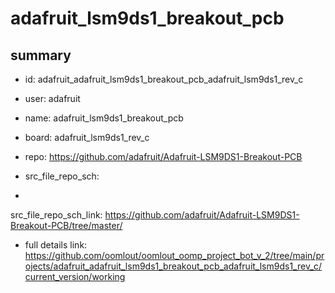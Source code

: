 # adafruit_lsm9ds1_breakout_pcb
 
## summary 
* id: adafruit_adafruit_lsm9ds1_breakout_pcb_adafruit_lsm9ds1_rev_c
* user: adafruit
* name: adafruit_lsm9ds1_breakout_pcb
* board: adafruit_lsm9ds1_rev_c
* repo: https://github.com/adafruit/Adafruit-LSM9DS1-Breakout-PCB



* src_file_repo_sch: 
*
 src_file_repo_sch_link: https://github.com/adafruit/Adafruit-LSM9DS1-Breakout-PCB/tree/master/
* full details link: https://github.com/oomlout/oomlout_oomp_project_bot_v_2/tree/main/projects/adafruit_adafruit_lsm9ds1_breakout_pcb_adafruit_lsm9ds1_rev_c/current_version/working  






